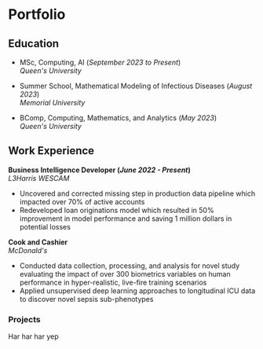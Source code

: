 # Portfolio

## Education							       		
- MSc, Computing, AI (_September 2023 to Present_)<br />
  _Queen's University_

- Summer School, Mathematical Modeling of Infectious Diseases (_August 2023_)<br />
  _Memorial University_

- BComp, Computing, Mathematics, and Analytics (_May 2023_) <br />
  _Queen's University_

## Work Experience
**Business Intelligence Developer (_June 2022 - Present_)** <br />
_L3Harris WESCAM_
- Uncovered and corrected missing step in production data pipeline which impacted over 70% of active accounts
- Redeveloped loan originations model which resulted in 50% improvement in model performance and saving 1 million dollars in potential losses

**Cook and Cashier** <br />
_McDonald's_
- Conducted data collection, processing, and analysis for novel study evaluating the impact of over 300 biometrics variables on human performance in hyper-realistic, live-fire training scenarios
- Applied unsupervised deep learning approaches to longitudinal ICU data to discover novel sepsis sub-phenotypes

### Projects
Har har har
yep
